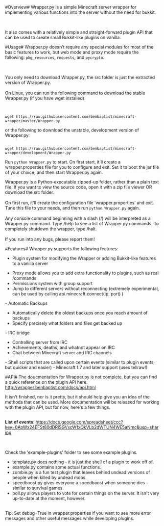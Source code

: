 #Overview#
Wrapper.py is a simple Minecraft server wrapper for implementing various functions into the server without the need for bukkit.

</br></br>It also comes with a relatively simple and straight-forward plugin API that can be used to create small Bukkit-like plugins on vanilla. 

#Usage#
Wrapper.py doesn't require any special modules for most of the basic features to work, but web mode and proxy mode require the following: `pkg_resources`, `requests`, and `pycrypto`. 

</br></br>
You only need to download Wrapper.py, the src folder is just the extracted version of Wrapper.py.</br>  
On Linux, you can run the following command to download the stable Wrapper.py (if you have wget installed):</br></br>  
```

wget https://raw.githubusercontent.com/benbaptist/minecraft-wrapper/master/Wrapper.py
```  
or the following to download the unstable, development version of Wrapper.py:
```

wget https://raw.githubusercontent.com/benbaptist/minecraft-wrapper/development/Wrapper.py
```
Run `python Wrapper.py` to start. On first start, it'll create a wrapper.properties file for you to configure and exit. Set it to boot the jar file of your choice, and then start Wrapper.py again. 

Wrapper.py is a Python-executable zipped-up folder, rather than a plain text file. If you want to view the source code, open it
with a zip file viewer OR download the src folder.</br>   
On first run, it'll create the configuration file 'wrapper.properties' and exit. Tune this file to your needs, and then run `python Wrapper.py` again.</br>  
Any console command beginning with a slash (/) will be interpreted as a Wrapper.py command. 
Type /help to see a list of Wrapper.py commands. To completely shutdown the wrapper, type /halt.</br>  
If you run into any bugs, please report them!

#Features#
Wrapper.py supports the following features:
- Plugin system for modifying the Wrapper or adding Bukkit-like features to a vanilla server
<ul>
<li> Proxy mode allows you to add extra functionality to plugins, such as real /commands</li>
<li> Permissions system with group support </li>
<li> Jump to different servers without reconnecting (extremely experimental, can be used by calling api.minecraft.connect(ip, port) )</li>
</ul>
- Automatic Backups
<ul>
<li>Automatically delete the oldest backups once you reach amount of backups</li>
<li>Specify precisely what folders and files get backed up</li>
</ul>
- IRC bridge
<ul>
<li> Controlling server from IRC</li>
<li> Achievements, deaths, and whatnot appear on IRC</li>
<li> Chat between Minecraft server and IRC channels</li>
</ul>
- Shell scripts that are called upon certain events (similar to plugin events, but quicker and easier)
- Minecraft 1.7 and later support (uses tellraw!)

#API#
The doucmentation for Wrapper.py is not complete, but you can find a quick reference on the plugin API here:
</br><a href="http://wrapper.benbaptist.com/docs/api.html">http://wrapper.benbaptist.com/docs/api.html</a>

It isn't finished, nor is it pretty, but it should help give you an idea of the methods that can be used. More documentation will be released 
for working with the plugin API, but for now, here's a few things.</br></br>

<b>List of events</b>: https://docs.google.com/spreadsheet/ccc?key=0AoWx24EFSt80dDRiSGVxcW1xQkVLb2dWTUN4WE5aNmc&usp=sharing</br>

</br></br>Check the 'example-plugins' folder to see some example plugins.
<ul> 
<li>template.py does nothing - it is just the shell of a plugin to work off of.</li>
<li>example.py contains some actual functions. </li>
<li>zombie.py is a fun test plugin that leaves behind undead versions of people when killed by undead mobs.</li>
<li>speedboost.py gives everyone a speedboost when someone dies - similar to survival games.</li>
<li>poll.py allows players to vote for certain things on the server. It isn't very up-to-date at the moment, however. </li>
</ul>
</br>Tip: Set debug=True in wrapper.properties if you want to see more error messages and other useful messages while developing plugins.
